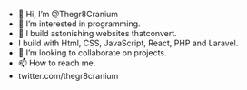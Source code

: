 - 👋 Hi, I’m @Thegr8Cranium
- 👀 I’m interested in programming.
- 🌱 I build astonishing websites thatconvert.
- I build with Html, CSS, JavaScript, React, PHP and Laravel.
- 💞️ I’m looking to collaborate on projects.
- 📫 How to reach me.
- twitter.com/thegr8cranium

<!---
Thegr8Cranium/Thegr8Cranium is a ✨ special ✨ repository because its `README.md` (this file) appears on your GitHub profile.
You can click the Preview link to take a look at your changes.
--->
